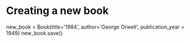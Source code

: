 # Creating a new book
new_book = Book(title='1984', author='George Orwell', publication_year = 1949)
new_book.save()